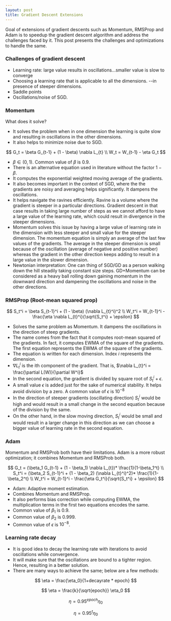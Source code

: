 ```yaml
---
layout: post
title: Gradient Descent Extensions
---
```


Goal of extensions of gradient descents
such as Momentum, RMSProp and Adam
is to speedup the gradient descent algorithm and address the challenges
faced by it. This post presents the challenges
and optimizations to handle the same.

### Challenges of gradient descent

* Learning rate: large value results in oscillations...smaller value is slow to converge
* Choosing a learning rate that is applicable to all the dimensions. --in presence of steeper dimensions.
* Saddle points
* Oscillations/noise of SGD.

### Momentum

What does it solve?

* It solves the problem when in one dimension the learning is quite slow
  and resulting in oscillations in the other dimensions.
* It also helps to minimize noise due to SGD.

$$
G_t = \beta G_{t-1} + (1 - \beta) \nabla L_{t}
\\
W_t = W_{t-1} - \eta G_t
$$

* $\beta \in (0, 1)$. Common value of $\beta$ is 0.9.
* There is an alternative equation used in literature without the factor $1-\beta$.
* It computes the exponential weighted moving average of the gradients.
* It also becomes important in the context of SGD, where the the gradients
  are noisy and averaging helps significantly. It dampens the oscillations.
* It helps navigate the ravines efficiently.
  Ravine is a volume where the gradient is steeper in a particular directions.
  Gradient descent in that case results in taking large number of steps as
  we cannot afford to have a large value of the learning rate, which could
  result in divergence in the steeper dimensions.
* Momentum solves this issue by having a large value of learning rate 
  in the dimension with less steeper and small value for the steeper dimension.
  The momentum equation is simply an average of the last few values of the gradients. The average in the steeper dimension is small because of the oscillation (average of negative and positive number) whereas the gradient in
  the other direction keeps adding to result in a large value in the slower dimension.
* Newtonian interpretation: One can thing of SGD/GD as a person walking down
  the hill steadily taking constant size steps. GD+Momentum can be considered
  as a heavy ball rolling down gaining momentum in the downward direction and
  dampening the oscillations and noise in the other directions.

### RMSProp (Root-mean squared prop)

$$
S_t^i = \beta S_{t-1}^i + (1 - \beta) (\nabla L_{t}^i)^2
\\
W_t^i = W_{t-1}^i - \frac{\eta \nabla L_{t}^i}{\sqrt{S_t^i} + \epsilon}
$$

* Solves the same problem as Momentum. It dampens the oscillations in the direction of steep gradients.
* The name comes from the fact that it computes root-mean squared of the gradients. In fact, it computes 
  EWMA of the square of the gradients.
  The first equation represents the EWMA of the square of the gradients.
* The equation is written for each dimension. Index $i$ represents the dimension.
* $\nabla L_{t}^i$ is the ith component of the gradient. That is, $\nabla L_{t}^i = \frac{\partial L(W)}{\partial W^i}$
* In the second equation, the gradient is divided by square root of $S_t^i + \epsilon$.
* A small value $\epsilon$ is added just for the sake of numerical stability. 
  It helps avoid division by a zero. A common value of $\epsilon$ is $10^{-8}$
* In the direction of steeper gradients (oscillating direction) $S_t^i$ would be high and would result
  in a small change in the second equation because of the division by the same.
* On the other hand, in the slow moving direction, $S_t^i$ would be small and would result in a larger 
  change in this direction as we can choose a bigger value of learning rate in the second equation.

### Adam

Momentum and RMSProb both have their limitations.
Adam is a more robust optimization; it combines Momentum and RMSProb both.

$$
G_t = (\beta_1 G_{t-1} + (1 - \beta_1) \nabla L_{t})* \frac{1}{1-\beta_1^t}
\\
S_t^i = (\beta_2 S_{t-1}^i + (1 - \beta_2) (\nabla L_{t}^i)^2)* \frac{1}{1-\beta_2^t}
\\
W_t^i = W_{t-1}^i - \frac{\eta G_t^i}{\sqrt{S_t^i} + \epsilon}
$$

* Adam: Adaptive moment estimation.
* Combines Momentum and RMSProp.
* It also performs bias correction while computing EWMA,
  the multiplication terms in the first two equations encodes the same.
* Common value of $\beta_1$ is 0.9.
* Common value of $\beta_2$ is 0.999.
* Common value of $\epsilon$ is $10^{-8}$.

### Learning rate decay

* It is good idea to decay the learning rate with iterations to avoid oscillations while convergence.
* It will make sure that the oscillations are bound to a tighter region. Hence, resulting in a better 
  solution.
* There are many ways to achieve the same; below are a few methods:

$$
\eta = \frac{\eta_0}{1+decayrate * epoch}
$$

$$
\eta = \frac{k}{\sqrt{epoch}} \eta_0
$$

$$
\eta = 0.95^{epoch} \eta_0
$$

$$
\eta = 0.95^{t} \eta_0
$$

<!-- ### Adagrad

### Adadelta -->

